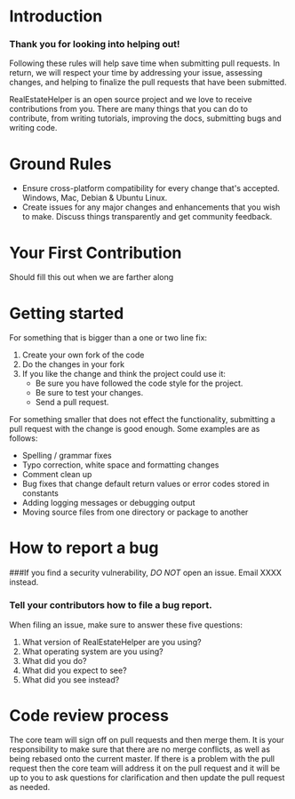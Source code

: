 # Introduction

### Thank you for looking into helping out!


Following these rules will help save time when submitting pull requests.  In return, we will respect your time by addressing your issue, assessing changes, and helping to finalize the pull requests that have been submitted.


RealEstateHelper is an open source project and we love to receive contributions from you.  There are many things that you can do to contribute, from writing tutorials, improving the docs, submitting bugs and writing code.

# Ground Rules
 * Ensure cross-platform compatibility for every change that's accepted. Windows, Mac, Debian & Ubuntu Linux.
 * Create issues for any major changes and enhancements that you wish to make. Discuss things transparently and get community feedback.


# Your First Contribution
Should fill this out when we are farther along

# Getting started
For something that is bigger than a one or two line fix:

1. Create your own fork of the code
2. Do the changes in your fork
3. If you like the change and think the project could use it:
    * Be sure you have followed the code style for the project.
    * Be sure to test your changes.
    * Send a pull request.


For something smaller that does not effect the functionality, submitting a pull request with the change is good enough.  Some examples are as follows: 

* Spelling / grammar fixes
* Typo correction, white space and formatting changes
* Comment clean up
* Bug fixes that change default return values or error codes stored in constants
* Adding logging messages or debugging output
* Moving source files from one directory or package to another


# How to report a bug
###If you find a security vulnerability, *DO NOT* open an issue. Email XXXX instead.



### Tell your contributors how to file a bug report.

 When filing an issue, make sure to answer these five questions:

 1. What version of RealEstateHelper are you using?
 2. What operating system are you using?
 3. What did you do?
 4. What did you expect to see?
 5. What did you see instead?

# Code review process
The core team will sign off on pull requests and then merge them.  It is your responsibility to make sure that there are no merge conflicts, as well as being rebased onto the current master.  If there is a problem with the pull request then the core team will address it on the pull request and it will be up to you to ask questions for clarification and then update the pull request as needed.
